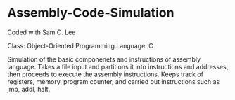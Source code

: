 # Assembly-Code-Simulation
Coded with Sam C. Lee

Class: Object-Oriented Programming
Language: C

Simulation of the basic componenets and instructions of assembly language. Takes a file input and partitions it into instructions and addresses, then proceeds to execute the assembly instructions. Keeps track of registers, memory, program counter, and carried out instructions such as jmp, addl, halt. 
